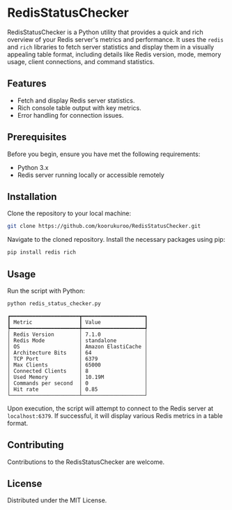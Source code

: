 # RedisStatusChecker

RedisStatusChecker is a Python utility that provides a quick and rich overview of your Redis server's metrics and performance. It uses the `redis` and `rich` libraries to fetch server statistics and display them in a visually appealing table format, including details like Redis version, mode, memory usage, client connections, and command statistics.

## Features

-   Fetch and display Redis server statistics.
-   Rich console table output with key metrics.
-   Error handling for connection issues.

## Prerequisites

Before you begin, ensure you have met the following requirements:

-   Python 3.x
-   Redis server running locally or accessible remotely

## Installation

Clone the repository to your local machine:

```bash
git clone https://github.com/koorukuroo/RedisStatusChecker.git
```

Navigate to the cloned repository. Install the necessary packages using pip:

```bash
pip install redis rich
```

## Usage

Run the script with Python:

```bash
python redis_status_checker.py
```

```
┏━━━━━━━━━━━━━━━━━━━━━━┳━━━━━━━━━━━━━━━━━━━━┓
┃ Metric               ┃ Value              ┃
┡━━━━━━━━━━━━━━━━━━━━━━╇━━━━━━━━━━━━━━━━━━━━┩
│ Redis Version        │ 7.1.0              │
│ Redis Mode           │ standalone         │
│ OS                   │ Amazon ElastiCache │
│ Architecture Bits    │ 64                 │
│ TCP Port             │ 6379               │
│ Max Clients          │ 65000              │
│ Connected Clients    │ 8                  │
│ Used Memory          │ 10.19M             │
│ Commands per second  │ 0                  │
│ Hit rate             │ 0.85               │
└──────────────────────┴────────────────────┘
```

Upon execution, the script will attempt to connect to the Redis server at `localhost:6379`. If successful, it will display various Redis metrics in a table format.

## Contributing

Contributions to the RedisStatusChecker are welcome.

## License

Distributed under the MIT License.
